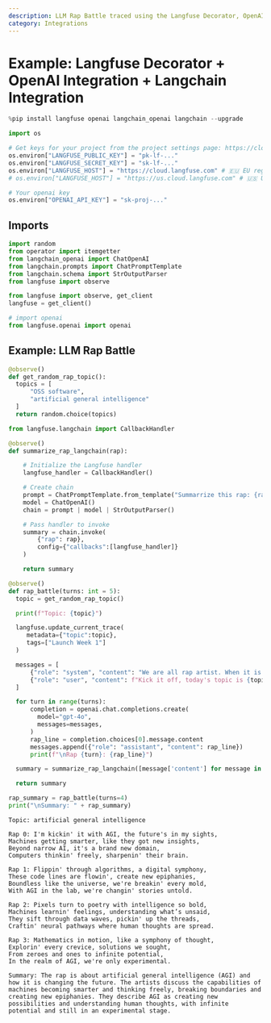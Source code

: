 ```yaml
---
description: LLM Rap Battle traced using the Langfuse Decorator, OpenAI & Langchain Integration
category: Integrations
---
```


# Example: Langfuse Decorator + OpenAI Integration + Langchain Integration


```python
%pip install langfuse openai langchain_openai langchain --upgrade
```


```python
import os

# Get keys for your project from the project settings page: https://cloud.langfuse.com
os.environ["LANGFUSE_PUBLIC_KEY"] = "pk-lf-..." 
os.environ["LANGFUSE_SECRET_KEY"] = "sk-lf-..." 
os.environ["LANGFUSE_HOST"] = "https://cloud.langfuse.com" # 🇪🇺 EU region
# os.environ["LANGFUSE_HOST"] = "https://us.cloud.langfuse.com" # 🇺🇸 US region

# Your openai key
os.environ["OPENAI_API_KEY"] = "sk-proj-..."
```

## Imports


```python
import random
from operator import itemgetter
from langchain_openai import ChatOpenAI
from langchain.prompts import ChatPromptTemplate
from langchain.schema import StrOutputParser
from langfuse import observe
```


```python
from langfuse import observe, get_client
langfuse = get_client()

# import openai
from langfuse.openai import openai
```

## Example: LLM Rap Battle


```python
@observe()
def get_random_rap_topic():
  topics = [
      "OSS software",
      "artificial general intelligence"
  ]
  return random.choice(topics)
```


```python
from langfuse.langchain import CallbackHandler

@observe()
def summarize_rap_langchain(rap):

    # Initialize the Langfuse handler
    langfuse_handler = CallbackHandler()

    # Create chain
    prompt = ChatPromptTemplate.from_template("Summarrize this rap: {rap}")
    model = ChatOpenAI()
    chain = prompt | model | StrOutputParser()

    # Pass handler to invoke
    summary = chain.invoke(
        {"rap": rap},
        config={"callbacks":[langfuse_handler]}
    )

    return summary
```


```python
@observe()
def rap_battle(turns: int = 5):
  topic = get_random_rap_topic()

  print(f"Topic: {topic}")

  langfuse.update_current_trace(
     metadata={"topic":topic},
     tags=["Launch Week 1"]
  )

  messages = [
      {"role": "system", "content": "We are all rap artist. When it is our turn, we drop a fresh line."},
      {"role": "user", "content": f"Kick it off, today's topic is {topic}, here's the mic..."}
  ]

  for turn in range(turns):
      completion = openai.chat.completions.create(
        model="gpt-4o",
        messages=messages,
      )
      rap_line = completion.choices[0].message.content
      messages.append({"role": "assistant", "content": rap_line})
      print(f"\nRap {turn}: {rap_line}")

  summary = summarize_rap_langchain([message['content'] for message in messages])

  return summary
```


```python
rap_summary = rap_battle(turns=4)
print("\nSummary: " + rap_summary)
```

    Topic: artificial general intelligence
    
    Rap 0: I'm kickin' it with AGI, the future's in my sights,  
    Machines getting smarter, like they got new insights,  
    Beyond narrow AI, it's a brand new domain,  
    Computers thinkin' freely, sharpenin' their brain.  
    
    Rap 1: Flippin' through algorithms, a digital symphony,  
    These code lines are flowin', create new epiphanies,  
    Boundless like the universe, we're breakin' every mold,  
    With AGI in the lab, we're changin' stories untold.  
    
    Rap 2: Pixels turn to poetry with intelligence so bold,  
    Machines learnin' feelings, understanding what’s unsaid,  
    They sift through data waves, pickin' up the threads,  
    Craftin' neural pathways where human thoughts are spread.  
    
    Rap 3: Mathematics in motion, like a symphony of thought,  
    Explorin' every crevice, solutions we sought,  
    From zeroes and ones to infinite potential,  
    In the realm of AGI, we're only experimental.  
    
    Summary: The rap is about artificial general intelligence (AGI) and how it is changing the future. The artists discuss the capabilities of machines becoming smarter and thinking freely, breaking boundaries and creating new epiphanies. They describe AGI as creating new possibilities and understanding human thoughts, with infinite potential and still in an experimental stage.

